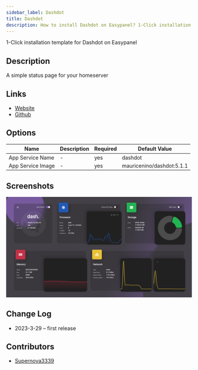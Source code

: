 ```yaml
---
sidebar_label: Dashdot
title: Dashdot
description: How to install Dashdot on Easypanel? 1-Click installation template for Dashdot on Easypanel
---
```


<!-- generated -->

1-Click installation template for Dashdot on Easypanel

## Description

A simple status page for your homeserver

## Links

- [Website](https://getdashdot.com/)
- [Github](https://github.com/MauriceNino/dashdot)

## Options

Name | Description | Required | Default Value
-|-|-|-
App Service Name | - | yes | dashdot
App Service Image | - | yes | mauricenino/dashdot:5.1.1

## Screenshots

![Dashdot Screenshot](./assets/screenshot.png)

## Change Log

- 2023-3-29 – first release

## Contributors

- [Supernova3339](https://github.com/Supernova3339)
